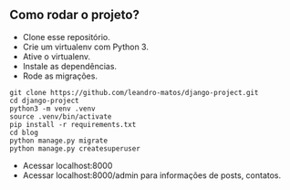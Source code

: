 
## Como rodar o projeto?

* Clone esse repositório.
* Crie um virtualenv com Python 3.
* Ative o virtualenv.
* Instale as dependências.
* Rode as migrações.

```
git clone https://github.com/leandro-matos/django-project.git
cd django-project
python3 -m venv .venv
source .venv/bin/activate
pip install -r requirements.txt
cd blog
python manage.py migrate
python manage.py createsuperuser
```

* Acessar localhost:8000
* Acessar localhost:8000/admin para informações de posts, contatos.
